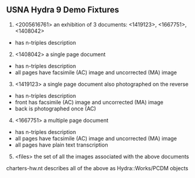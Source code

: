 USNA Hydra 9 Demo Fixtures
--------------------------
1. \<2005616761> an exhibition of 3 documents: \<1419123>, \<1667751>, \<1408042>
  * has n-triples description
2. \<1408042> a single page document
  * has n-triples description
  * all pages have facsimile (AC) image and uncorrected (MA) image
3. \<1419123> a single page document also photographed on the reverse
  * has n-triples description
  * front has facsimile (AC) image and uncorrected (MA) image
  * back is photographed once (AC)
4. \<1667751> a multiple page document
  * has n-triples description
  * all pages have facsimile (AC) image and uncorrected (MA) image
  * all pages have plain text transcription
5. \<files> the set of all the images associated with the above documents

charters-hw.nt describes all of the above as Hydra::Works/PCDM objects
